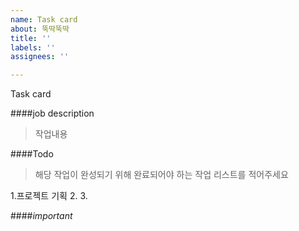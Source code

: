 ```yaml
---
name: Task card
about: 뚝딱뚝딱
title: ''
labels: ''
assignees: ''

---
```


Task card

####job description
>작업내용

####Todo
>해당 작업이 완성되기 위해 완료되어야 하는 작업 리스트를 적어주세요

1.프로젝트 기획
2.
3.

####*important*
